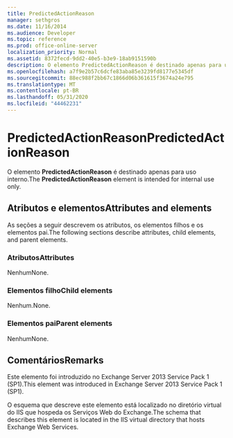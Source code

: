 ```yaml
---
title: PredictedActionReason
manager: sethgros
ms.date: 11/16/2014
ms.audience: Developer
ms.topic: reference
ms.prod: office-online-server
localization_priority: Normal
ms.assetid: 8372fecd-9dd2-40e5-b3e9-18ab9151590b
description: O elemento PredictedActionReason é destinado apenas para uso interno.
ms.openlocfilehash: a7f9e2b57c6dcfe83aba85e3239fd8177e5345df
ms.sourcegitcommit: 88ec988f2bb67c1866d06b361615f3674a24e795
ms.translationtype: MT
ms.contentlocale: pt-BR
ms.lasthandoff: 05/31/2020
ms.locfileid: "44462231"
---
```

# <a name="predictedactionreason"></a><span data-ttu-id="0bc4f-103">PredictedActionReason</span><span class="sxs-lookup"><span data-stu-id="0bc4f-103">PredictedActionReason</span></span>

<span data-ttu-id="0bc4f-104">O elemento **PredictedActionReason** é destinado apenas para uso interno.</span><span class="sxs-lookup"><span data-stu-id="0bc4f-104">The **PredictedActionReason** element is intended for internal use only.</span></span> 

## <a name="attributes-and-elements"></a><span data-ttu-id="0bc4f-105">Atributos e elementos</span><span class="sxs-lookup"><span data-stu-id="0bc4f-105">Attributes and elements</span></span>

<span data-ttu-id="0bc4f-106">As seções a seguir descrevem os atributos, os elementos filhos e os elementos pai.</span><span class="sxs-lookup"><span data-stu-id="0bc4f-106">The following sections describe attributes, child elements, and parent elements.</span></span>
  
### <a name="attributes"></a><span data-ttu-id="0bc4f-107">Atributos</span><span class="sxs-lookup"><span data-stu-id="0bc4f-107">Attributes</span></span>

<span data-ttu-id="0bc4f-108">Nenhum</span><span class="sxs-lookup"><span data-stu-id="0bc4f-108">None.</span></span>
  
### <a name="child-elements"></a><span data-ttu-id="0bc4f-109">Elementos filho</span><span class="sxs-lookup"><span data-stu-id="0bc4f-109">Child elements</span></span>

<span data-ttu-id="0bc4f-110">Nenhum.</span><span class="sxs-lookup"><span data-stu-id="0bc4f-110">None.</span></span>
  
### <a name="parent-elements"></a><span data-ttu-id="0bc4f-111">Elementos pai</span><span class="sxs-lookup"><span data-stu-id="0bc4f-111">Parent elements</span></span>

<span data-ttu-id="0bc4f-112">Nenhum</span><span class="sxs-lookup"><span data-stu-id="0bc4f-112">None.</span></span>
  
## <a name="remarks"></a><span data-ttu-id="0bc4f-113">Comentários</span><span class="sxs-lookup"><span data-stu-id="0bc4f-113">Remarks</span></span>

<span data-ttu-id="0bc4f-114">Este elemento foi introduzido no Exchange Server 2013 Service Pack 1 (SP1).</span><span class="sxs-lookup"><span data-stu-id="0bc4f-114">This element was introduced in Exchange Server 2013 Service Pack 1 (SP1).</span></span>
  
<span data-ttu-id="0bc4f-115">O esquema que descreve este elemento está localizado no diretório virtual do IIS que hospeda os Serviços Web do Exchange.</span><span class="sxs-lookup"><span data-stu-id="0bc4f-115">The schema that describes this element is located in the IIS virtual directory that hosts Exchange Web Services.</span></span>
  

